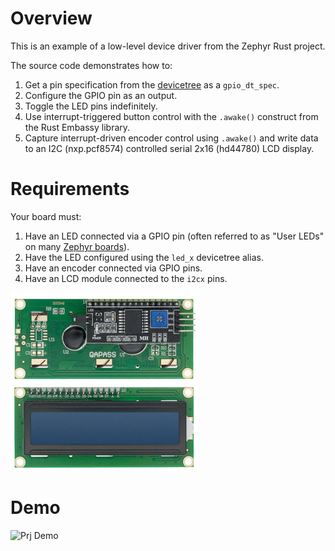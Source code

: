 # Overview

This is an example of a low-level device driver from the Zephyr Rust project.

The source code demonstrates how to:

1. Get a pin specification from the [devicetree](https://docs.zephyrproject.org/latest/guides/dts/index.html) as a `gpio_dt_spec`.
2. Configure the GPIO pin as an output.
3. Toggle the LED pins indefinitely.
4. Use interrupt-triggered button control with the `.awake()` construct from the Rust Embassy library.
5. Capture interrupt-driven encoder control using `.awake()` and write data to an I2C (nxp.pcf8574) controlled serial 2x16 (hd44780) LCD display.

# Requirements

Your board must:

1. Have an LED connected via a GPIO pin (often referred to as "User LEDs" on many [Zephyr boards](https://docs.zephyrproject.org/latest/boards/index.html)).
2. Have the LED configured using the `led_x` devicetree alias.
3. Have an encoder connected via GPIO pins.
4. Have an LCD module connected to the `i2cx` pins.


 <img src="img/lcd_module.png" alt="LCD Module" width="300">

# Demo

![Prj Demo](img/demo.gif)
